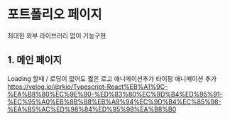 # 포트폴리오 페이지

최대한 외부 라이브러리 없이 기능구현

## 1. 메인 페이지

Loading 할때 / 로딩이 없어도 짧은 로고 애니메이션추가
타이핑 애니메이션 추가
https://velog.io/@rkio/Typescript-React%EB%A1%9C-%EA%B8%80%EC%9E%90-%ED%83%80%EC%9D%B4%ED%95%91-%EC%95%A0%EB%8B%88%EB%A9%94%EC%9D%B4%EC%85%98-%EA%B5%AC%ED%98%84%ED%95%98%EA%B8%B0
